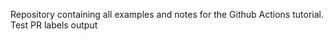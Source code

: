 Repository containing all examples and notes for the Github Actions tutorial. Test PR labels output
